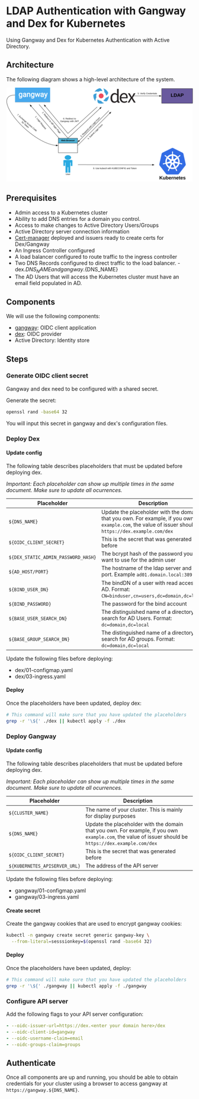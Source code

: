 # LDAP Authentication with Gangway and Dex for Kubernetes

Using Gangway and Dex for Kubernetes Authentication with Active Directory. 

## Architecture

The following diagram shows a high-level architecture of the system.

![Deployment Architecture](img/architecture.png)

## Prerequisites

- Admin access to a Kubernetes cluster
- Ability to add DNS entries for a domain you control.
- Access to make changes to Active Directory Users/Groups
- Active Directory server connection information
- [Cert-manager](https://github.com/jetstack/cert-manager) deployed and issuers ready to create certs for Dex/Gangway
- An Ingress Controller configured
- A load balancer configured to route traffic to the ingress controller
- Two DNS Records configured to direct traffic to the load balancer. - dex.${DNS_NAME} and gangway.${DNS_NAME}
- The AD Users that will access the Kubernetes cluster must have an email field populated in AD.


## Components

We will use the following components:

- [gangway](https://github.com/heptiolabs/gangway): OIDC client application
- [dex](https://github.com/coreos/dex): OIDC provider
- Active Directory: Identity store

## Steps

### Generate OIDC client secret

Gangway and dex need to be configured with a shared secret.

Generate the secret:

```sh
openssl rand -base64 32
```

You will input this secret in gangway and dex's configuration files.

### Deploy Dex

#### Update config

The following table describes placeholders that must be updated before deploying dex.

*Important: Each placeholder can show up multiple times in the same document. Make sure to update all ocurrences.*

| Placeholder | Description |
|----|-------|
| `${DNS_NAME}` | Update the placeholder with the domain that you own. For example, if you own `example.com`, the value of issuer should be `https://dex.example.com/dex` |
| `${OIDC_CLIENT_SECRET}` | This is the secret that was generated before |
| `${DEX_STATIC_ADMIN_PASSWORD_HASH}` | The bcrypt hash of the password you want to use for the admin user |
| `${AD_HOST/PORT}` | The hostname of the ldap server and the port. Example `ad01.domain.local:389` |
| `${BIND_USER_DN}` | The bindDN of a user with read access to AD. Format: `CN=binduser,cn=users,dc=domain,dc=local` |
| `${BIND_PASSWORD}` | The password for the bind account |
| `${BASE_USER_SEARCH_DN}` | The distinguished name of a directory to search for AD Users. Format: `dc=domain,dc=local`|
| `${BASE_GROUP_SEARCH_DN}` | The distinguished name of a directory to search for AD groups. Format: `dc=domain,dc=local` |


Update the following files before deploying:

- dex/01-configmap.yaml
- dex/03-ingress.yaml

#### Deploy

Once the placeholders have been updated, deploy dex:

```sh
# This command will make sure that you have updated the placeholders
grep -r '\${' ./dex || kubectl apply -f ./dex
```

### Deploy Gangway

#### Update config

The following table describes placeholders that must be updated before deploying dex.

*Important: Each placeholder can show up multiple times in the same document. Make sure to update all ocurrences.*

| Placeholder | Description |
|----|-------|
| `${CLUSTER_NAME}` | The name of your cluster. This is mainly for display purposes |
| `${DNS_NAME}` | Update the placeholder with the domain that you own. For example, if you own `example.com`, the value of issuer should be `https://dex.example.com/dex` |
| `${OIDC_CLIENT_SECRET}` | This is the secret that was generated before |
| `${KUBERNETES_APISERVER_URL}` | The address of the API server |

Update the following files before deploying:

- gangway/01-configmap.yaml
- gangway/03-ingress.yaml

#### Create secret

Create the gangway cookies that are used to encrypt gangway cookies:

```sh
kubectl -n gangway create secret generic gangway-key \
  --from-literal=sesssionkey=$(openssl rand -base64 32)
```

#### Deploy

Once the placeholders have been updated, deploy:

```sh
# This command will make sure that you have updated the placeholders
grep -r '\${' ./gangway || kubectl apply -f ./gangway
```

### Configure API server

Add the following flags to your API server configuration:

```yaml
- --oidc-issuer-url=https://dex.<enter your domain here>/dex
- --oidc-client-id=gangway
- --oidc-username-claim=email
- --oidc-groups-claim=groups
```

## Authenticate

Once all components are up and running, you should be able to obtain credentials for your cluster using a browser to access gangway at `https://gangway.${DNS_NAME}`.
